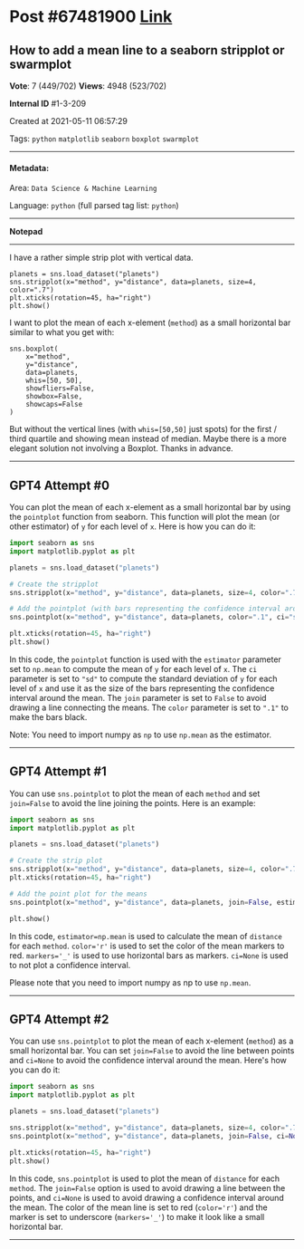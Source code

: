 
# Post \#67481900 [Link](https://stackoverflow.com/questions/67481900/)

## How to add a mean line to a seaborn stripplot or swarmplot

**Vote**: 7 (449/702) **Views**: 4948 (523/702) 

**Internal ID** \#1-3-209

Created at 2021-05-11 06:57:29

Tags: `python` `matplotlib` `seaborn` `boxplot` `swarmplot`

----------

#### Metadata:

Area: `Data Science & Machine Learning`

Language: `python` (full parsed tag list: `python`)

----------

**Notepad**


----------

I have a rather simple strip plot with vertical data.
```
planets = sns.load_dataset("planets")
sns.stripplot(x="method", y="distance", data=planets, size=4, color=".7")
plt.xticks(rotation=45, ha="right")
plt.show()
```

I want to plot the mean of each x-element (`method`) as a small horizontal bar similar to what you get with:
```
sns.boxplot(
    x="method",
    y="distance",
    data=planets,
    whis=[50, 50],
    showfliers=False,
    showbox=False,
    showcaps=False
)
```

But without the vertical lines (with `whis=[50,50]` just spots) for the first / third quartile and showing mean instead of median. Maybe there is a more elegant solution not involving a Boxplot.
Thanks in advance.


----------
        
## GPT4 Attempt \#0

You can plot the mean of each x-element as a small horizontal bar by using the `pointplot` function from seaborn. This function will plot the mean (or other estimator) of `y` for each level of `x`. Here is how you can do it:

```python
import seaborn as sns
import matplotlib.pyplot as plt

planets = sns.load_dataset("planets")

# Create the stripplot
sns.stripplot(x="method", y="distance", data=planets, size=4, color=".7")

# Add the pointplot (with bars representing the confidence interval around the mean)
sns.pointplot(x="method", y="distance", data=planets, color=".1", ci="sd", join=False, estimator=np.mean)

plt.xticks(rotation=45, ha="right")
plt.show()
```

In this code, the `pointplot` function is used with the `estimator` parameter set to `np.mean` to compute the mean of `y` for each level of `x`. The `ci` parameter is set to `"sd"` to compute the standard deviation of `y` for each level of `x` and use it as the size of the bars representing the confidence interval around the mean. The `join` parameter is set to `False` to avoid drawing a line connecting the means. The `color` parameter is set to `".1"` to make the bars black.

Note: You need to import numpy as `np` to use `np.mean` as the estimator.

--------

## GPT4 Attempt \#1

You can use `sns.pointplot` to plot the mean of each `method` and set `join=False` to avoid the line joining the points. Here is an example:

```python
import seaborn as sns
import matplotlib.pyplot as plt

planets = sns.load_dataset("planets")

# Create the strip plot
sns.stripplot(x="method", y="distance", data=planets, size=4, color=".7")
plt.xticks(rotation=45, ha="right")

# Add the point plot for the means
sns.pointplot(x="method", y="distance", data=planets, join=False, estimator=np.mean, color='r', markers='_', ci=None)

plt.show()
```

In this code, `estimator=np.mean` is used to calculate the mean of `distance` for each `method`. `color='r'` is used to set the color of the mean markers to red. `markers='_'` is used to use horizontal bars as markers. `ci=None` is used to not plot a confidence interval.

Please note that you need to import numpy as np to use `np.mean`.

--------

## GPT4 Attempt \#2

You can use `sns.pointplot` to plot the mean of each x-element (`method`) as a small horizontal bar. You can set `join=False` to avoid the line between points and `ci=None` to avoid the confidence interval around the mean. Here's how you can do it:

```python
import seaborn as sns
import matplotlib.pyplot as plt

planets = sns.load_dataset("planets")

sns.stripplot(x="method", y="distance", data=planets, size=4, color=".7")
sns.pointplot(x="method", y="distance", data=planets, join=False, ci=None, color='r', markers='_')

plt.xticks(rotation=45, ha="right")
plt.show()
```

In this code, `sns.pointplot` is used to plot the mean of `distance` for each `method`. The `join=False` option is used to avoid drawing a line between the points, and `ci=None` is used to avoid drawing a confidence interval around the mean. The color of the mean line is set to red (`color='r'`) and the marker is set to underscore (`markers='_'`) to make it look like a small horizontal bar.

--------
